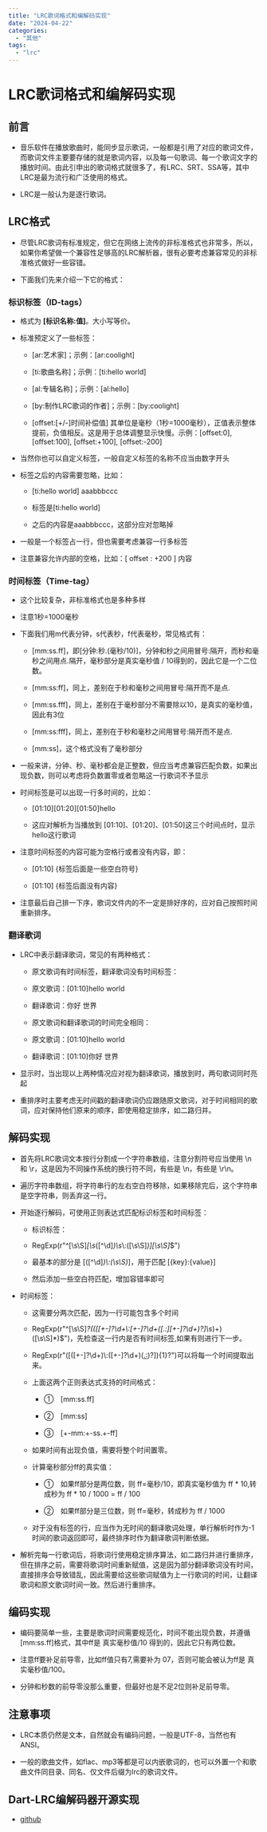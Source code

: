 ```yaml
---
title: "LRC歌词格式和编解码实现"
date: "2024-04-22"
categories: 
  - "其他"
tags: 
  - "lrc"
---
```

# LRC歌词格式和编解码实现

## 前言

- 音乐软件在播放歌曲时，能同步显示歌词，一般都是引用了对应的歌词文件，而歌词文件主要要存储的就是歌词内容，以及每一句歌词、每一个歌词文字的播放时间。由此引申出的歌词格式就很多了，有LRC、SRT、SSA等，其中LRC是最为流行和广泛使用的格式。

- LRC是一般认为是逐行歌词。

## LRC格式

- 尽管LRC歌词有标准规定，但它在网络上流传的非标准格式也非常多，所以，如果你希望做一个兼容性足够高的LRC解析器，很有必要考虑兼容常见的非标准格式做好一些容错。

- 下面我们先来介绍一下它的格式：

### 标识标签（ID-tags）

- 格式为 **\[标识名称:值\]**。大小写等价。

- 标准预定义了一些标签：
    - \[ar:艺术家\]；示例：\[ar:coolight\]
    
    - \[ti:歌曲名称\]；示例：\[ti:hello world\]
    
    - \[al:专辑名称\]；示例：\[al:hello\]
    
    - \[by:制作LRC歌词的作者\]；示例：\[by:coolight\]
    
    - \[offset:\[+/-\]时间补偿值\] 其单位是毫秒（1秒=1000毫秒），正值表示整体提前，负值相反。这是用于总体调整显示快慢。示例：\[offset:0\], \[offset:100\], \[offset:+100\], \[offset:-200\]

- 当然你也可以自定义标签，一般自定义标签的名称不应当由数字开头

- 标签之后的内容需要忽略，比如：
    - \[ti:hello world\] aaabbbccc
    
    - 标签是\[ti:hello world\]
    
    - 之后的内容是aaabbbccc，这部分应对忽略掉

- 一般是一个标签占一行，但也需要考虑兼容一行多标签

- 注意兼容允许内部的空格，比如：\[ offset : +200 \] 内容

### 时间标签（Time-tag）

- 这个比较复杂，非标准格式也是多种多样

- 注意1秒=1000毫秒

- 下面我们用m代表分钟，s代表秒，f代表毫秒，常见格式有：
    - \[mm:ss.ff\]，即\[分钟:秒.(毫秒/10)\]，分钟和秒之间用冒号:隔开，而秒和毫秒之间用点.隔开，毫秒部分是真实毫秒值 / 10得到的，因此它是一个二位数。
    
    - \[mm:ss:ff\]，同上，差别在于秒和毫秒之间用冒号:隔开而不是点.
    
    - \[mm:ss.fff\]，同上，差别在于毫秒部分不需要除以10，是真实的毫秒值，因此有3位
    
    - \[mm:ss:fff\]，同上，差别在于秒和毫秒之间用冒号:隔开而不是点.
    
    - \[mm:ss\]，这个格式没有了毫秒部分

- 一般来讲，分钟、秒、毫秒都会是正整数，但应当考虑兼容匹配负数，如果出现负数，则可以考虑将负数置零或者忽略这一行歌词不予显示

- 时间标签是可以出现一行多时间的，比如：
    - \[01:10\]\[01:20\]\[01:50\]hello
    
    - 这应对解析为当播放到 \[01:10\]、\[01:20\]、\[01:50\]这三个时间点时，显示hello这行歌词

- 注意时间标签的内容可能为空格行或者没有内容，即：
    - \[01:10\] {标签后面是一些空白符号}
    
    - \[01:10\] {标签后面没有内容}

- 注意最后自己排一下序，歌词文件内的不一定是排好序的，应对自己按照时间重新排序。

### 翻译歌词

- LRC中表示翻译歌词，常见的有两种格式：
    - 原文歌词有时间标签，翻译歌词没有时间标签：
    
    - 原文歌词：\[01:10\]hello world
    
    - 翻译歌词：你好 世界
    
    - 原文歌词和翻译歌词的时间完全相同：
    
    - 原文歌词：\[01:10\]hello world
    
    - 翻译歌词：\[01:10\]你好 世界

- 显示时，当出现以上两种情况应对视为翻译歌词，播放到时，两句歌词同时亮起

- 重排序时主要考虑无时间戳的翻译歌词仍应跟随原文歌词，对于时间相同的歌词，应对保持他们原来的顺序，即使用稳定排序，如二路归并。

## 解码实现

- 首先将LRC歌词文本按行分割成一个字符串数组，注意分割符号应当使用 \\n 和 \\r，这是因为不同操作系统的换行符不同，有些是 \\n，有些是 \\r\\n。

- 遍历字符串数组，将字符串行的左右空白符移除，如果移除完后，这个字符串是空字符串，则丢弃这一行。

- 开始逐行解码，可使用正则表达式匹配标识标签和时间标签：
    - 标识标签：
    
    - RegExp(r"^\[\\s\\S\]_\[\\s_(\[^\\d\]_)\\s_\\:(\[\\s\\S\]_)\]\[\\s\\S\]_$")
    
    - 最基本的部分是 \[(\[^\\d\]_)\\:(\\s\\S)_\]，用于匹配 \[{key}:{value}\]
    
    - 然后添加一些空白符匹配，增加容错率即可

- 时间标签：
    - 这需要分两次匹配，因为一行可能包含多个时间
    
    - RegExp(r"^\[\\s\\S\]_?((\[\[+-\]?\\d+\\:\[+-\]?\\d+(\[.:\]\[+-\]?\\d+)?\]\\s_)+)(\[\\s\\S\]\*)$")，先检查这一行内是否有时间标签,如果有则进行下一步。
    
    - RegExp(r"(\[(\[+-\]?\\d+)\\:(\[+-\]?\\d+)([.:]([+-]?\d+))?\]){1}?")可以将每一个时间提取出来。
    
    - 上面这两个正则表达式支持的时间格式：
        - ①　\[mm:ss.ff\]
        
        - ②　\[mm:ss\]
        
        - ③　\[+-mm:+-ss.+-ff\]
    
    - 如果时间有出现负值，需要将整个时间置零。
    
    - 计算毫秒部分ff的真实值：
        - ①　如果ff部分是两位数，则 ff=毫秒/10，即真实毫秒值为 ff \* 10,转成秒为 ff \* 10 / 1000 = ff / 100
        
        - ②　如果ff部分是三位数，则 ff=毫秒，转成秒为 ff / 1000
    
    - 对于没有标签的行，应当作为无时间的翻译歌词处理，单行解析时作为-1时间的歌词返回即可，最终排序时作为翻译歌词判断依据。

- 解析完每一行歌词后，将歌词行使用稳定排序算法，如二路归并进行重排序，但在排序之前，需要将歌词时间重新赋值，这是因为部分翻译歌词没有时间，直接排序会导致错乱，因此需要给这些歌词赋值为上一行歌词的时间，让翻译歌词和原文歌词时间一致。然后进行重排序。

## 编码实现

- 编码要简单一些，主要是歌词时间需要规范化，时间不能出现负数，并遵循\[mm:ss.ff\]格式，其中ff是 真实毫秒值/10 得到的，因此它只有两位数。

- 注意ff要补足前导零，比如ff值只有7,需要补为 07，否则可能会被认为ff是 真实毫秒值/100。

- 分钟和秒数的前导零没那么重要，但最好也是不足2位则补足前导零。

## 注意事项

- LRC本质仍然是文本，自然就会有编码问题，一般是UTF-8，当然也有ANSI。

- 一般的歌曲文件，如flac、mp3等都是可以内嵌歌词的，也可以外置一个和歌曲文件同目录、同名、仅文件后缀为lrc的歌词文件。

## Dart-LRC编解码器开源实现

- [github](https://github.com/coolight7/my_lyric)
